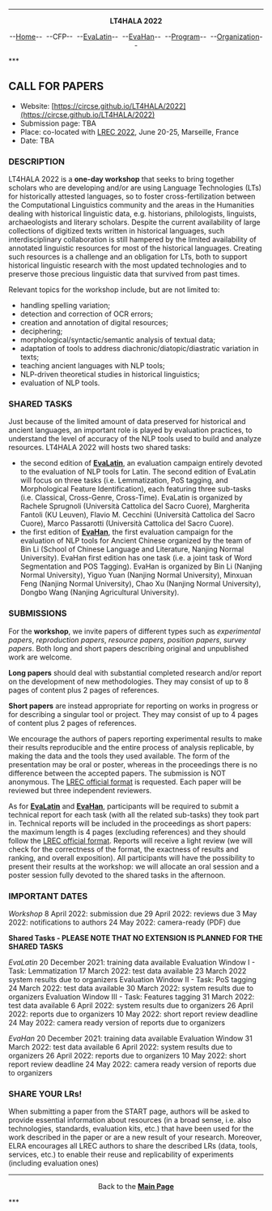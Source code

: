 ***
<p style="text-align: center;"><b>LT4HALA 2022</b></p>
<p style="text-align: center;">--<a href="index">Home</a>--&nbsp;&nbsp;--CFP--&nbsp;&nbsp;--<a href="EvaLatin">EvaLatin</a>--&nbsp;&nbsp;--<a href="EvaHan">EvaHan</a>--&nbsp;&nbsp;--<a href="Program">Program</a>--&nbsp;&nbsp;--<a href="organization">Organization</a>--</p>
***

## CALL FOR PAPERS

- Website: [https://circse.github.io/LT4HALA/2022](https://circse.github.io/LT4HALA/2022)
- Submission page: TBA
- Place: co-located with [LREC 2022](https://lrec2022.lrec-conf.org/), June 20-25, Marseille, France
- Date: TBA

### DESCRIPTION

LT4HALA 2022 is a **one-day workshop** that seeks to bring together scholars who are developing and/or are using Language Technologies (LTs) for historically attested languages, so to foster cross-fertilization between the Computational Linguistics community and the areas in the Humanities dealing with historical linguistic data, e.g. historians, philologists, linguists, archaeologists and literary scholars. Despite the current availability of large collections of digitized texts written in historical languages, such interdisciplinary collaboration is still hampered by the limited availability of annotated linguistic resources for most of the historical languages. Creating such resources is a challenge and an obligation for LTs, both to support historical linguistic research with the most updated technologies and to preserve those precious linguistic data that survived from past times.

Relevant topics for the workshop include, but are not limited to: 
- handling spelling variation; 
- detection and correction of OCR errors; 
- creation and annotation of digital resources; 
- deciphering;
- morphological/syntactic/semantic analysis of textual data;
- adaptation of tools to address diachronic/diatopic/diastratic variation in texts; 
- teaching ancient languages with NLP tools; 
- NLP-driven theoretical studies in historical linguistics;
- evaluation of NLP tools.

### SHARED TASKS
Just because of the limited amount of data preserved for historical and ancient languages, an important role is played by evaluation practices, to understand the level of accuracy of the NLP tools used to build and analyze resources. LT4HALA 2022 will hosts two shared tasks:
- the second edition of [**EvaLatin**](EvaLatin), an evaluation campaign entirely devoted to the evaluation of NLP tools for Latin. The second edition of EvaLatin will focus on three tasks (i.e. Lemmatization, PoS tagging, and Morphological Feature Identification), each featuring three sub-tasks (i.e. Classical, Cross-Genre, Cross-Time). EvaLatin is organized by Rachele Sprugnoli (Università Cattolica del Sacro Cuore), Margherita Fantoli (KU Leuven), Flavio M. Cecchini (Università Cattolica del Sacro Cuore), Marco Passarotti (Università Cattolica del Sacro Cuore).
- the first edition of [**EvaHan**](EvaHan), the first evaluation campaign for the evaluation of NLP tools for Ancient Chinese organized by the team of Bin Li (School of Chinese Language and Literature, Nanjing Normal University). EvaHan first edition has one task (i.e. a joint task of Word Segmentation and POS Tagging). EvaHan is organized by Bin Li (Nanjing Normal University), Yiguo Yuan (Nanjing Normal University), Minxuan Feng (Nanjing Normal University), Chao Xu (Nanjing Normal University), Dongbo Wang (Nanjing Agricultural University).

### SUBMISSIONS
For the **workshop**, we invite papers of different types such as *experimental papers*, *reproduction papers*, *resource papers*, *position papers*, *survey papers*. 
Both long and short papers describing original and unpublished work are welcome. 

**Long papers** should deal with substantial completed research and/or report on the development of new methodologies. They may consist of up to 8 pages of content plus 2 pages of references. 

**Short papers** are instead appropriate for reporting on works in progress or for describing a singular tool or project. They may consist of up to 4 pages of content plus 2 pages of references. 

We encourage the authors of papers reporting experimental results to make their results reproducible and the entire process of analysis replicable, by making the data and the tools they used available. The form of the presentation may be oral or poster, whereas in the proceedings there is no difference between the accepted papers. 
The submission is NOT anonymous. The [LREC official format](https://lrec2022.lrec-conf.org/en/submission2022/authors-kit/) is requested. Each paper will be reviewed but three independent reviewers.

As for [**EvaLatin**](EvaLatin) and [**EvaHan**](EvaHan), participants will be required to submit a technical report for each task (with all the related sub-tasks) they took part in. Technical reports will be included in the proceedings as short papers: the maximum length is 4 pages (excluding references) and they should follow the [LREC official format](https://lrec2022.lrec-conf.org/en/submission2022/authors-kit/). Reports will receive a light review (we will check for the correctness of the format, the exactness of results and ranking, and overall exposition). All participants will have the possibility to present their results at the workshop: we will allocate an oral session and a poster session fully devoted to the shared tasks in the afternoon.

### IMPORTANT DATES

*Workshop*
8 April 2022: submission due
29 April 2022: reviews due
3 May 2022: notifications to authors
24 May 2022: camera-ready (PDF) due

**Shared Tasks - PLEASE NOTE THAT NO EXTENSION IS PLANNED FOR THE SHARED TASKS**

*EvaLatin*
20 December 2021: training data available
Evaluation Window I - Task: Lemmatization
17 March 2022: test data available
23 March 2022 system results due to organizers
Evaluation Window II - Task: PoS tagging
24 March 2022: test data available
30 March 2022: system results due to organizers
Evaluation Window III - Task: Features tagging
31 March 2022: test data available
6 April 2022: system results due to organizers
26 April 2022: reports due to organizers
10 May 2022: short report review deadline
24 May 2022: camera ready version of reports due to organizers

*EvaHan*
20 December 2021: training data available
Evaluation Window
31 March 2022: test data available
6 April 2022: system results due to organizers
26 April 2022: reports due to organizers
10 May 2022: short report review deadline
24 May 2022: camera ready version of reports due to organizers


### SHARE YOUR LRs!
When submitting a paper from the START page, authors will be asked to provide essential information about resources (in a broad sense, i.e. also technologies, standards, evaluation kits, etc.) that have been used for the work described in the paper or are a new result of your research.
Moreover, ELRA encourages all LREC authors to share the described LRs (data, tools, services, etc.) to enable their reuse and replicability of experiments (including evaluation ones)

***
<p style="text-align: center;">Back to the <a href="https://circse.github.io/LT4HALA/"><b>Main Page</b></a></p>
***

